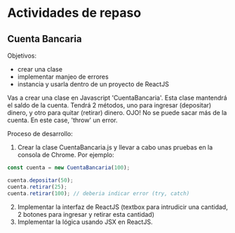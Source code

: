 # Actividades de repaso

## Cuenta Bancaria
Objetivos:
- crear una clase
- implementar manjeo de errores
- instancia y usarla dentro de un proyecto de ReactJS

Vas a crear una clase en Javascript 'CuentaBancaria'. Esta clase mantendrá el saldo de la cuenta. Tendrá 2 métodos, uno para ingresar (depositar) dinero, y otro para quitar (retirar) dinero. OJO! No se puede sacar más de la cuenta. En este case, 'throw' un error.

Proceso de desarrollo:
1. Crear la clase CuentaBancaria.js y llevar a cabo unas pruebas en la consola de Chrome. Por ejemplo:
```javascript
const cuenta = new CuentaBancaria(100);

cuenta.depositar(50);
cuenta.retirar(25);
cuenta.retirar(100); // deberia indicar error (try, catch)
```
2. Implementar la interfaz de ReactJS (textbox para intrudicir una cantidad, 2 botones para ingresar y retirar esta cantidad)
3. Implementar la lógica usando JSX en ReactJS.